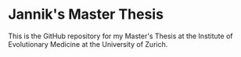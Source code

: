 # **Jannik's Master Thesis**
This is the GitHub repository for my Master's Thesis at the Institute of Evolutionary Medicine at the University of Zurich.

